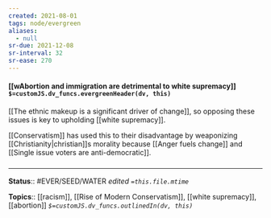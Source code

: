 ```yaml
---
created: 2021-08-01
tags: node/evergreen
aliases:
  - null
sr-due: 2021-12-08
sr-interval: 32
sr-ease: 270
---
```


#### [[wAbortion and immigration are detrimental to white supremacy]] `$=customJS.dv_funcs.evergreenHeader(dv, this)`

[[The ethnic makeup is a significant driver of change]], so opposing these issues is key to upholding [[white supremacy]]. 

[[Conservatism]] has used this to their disadvantage by weaponizing [[Christianity|christian]]s morality because [[Anger fuels change]] and [[Single issue voters are anti-democratic]]. 

### <hr class="footnote"/>

**Status**:: #EVER/SEED/WATER 
*edited `=this.file.mtime`*

**Topics**:: [[racism]], [[Rise of Modern Conservatism]], [[white supremacy]], [[abortion]]
*`$=customJS.dv_funcs.outlinedIn(dv, this)`*

